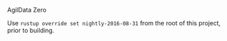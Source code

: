 AgilData Zero

Use `rustup override set nightly-2016-08-31` from the root of this project, prior to building.
